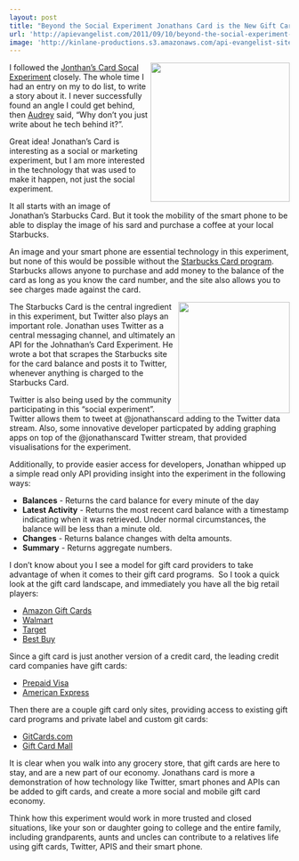 ```yaml
---
layout: post
title: "Beyond the Social Experiment Jonathans Card is the New Gift Card Economy"
url: 'http://apievangelist.com/2011/09/10/beyond-the-social-experiment-jonathans-card-is-the-new-gift-card-economy/'
image: 'http://kinlane-productions.s3.amazonaws.com/api-evangelist-site/blog/starbucks-gift-card-300x229.jpg'
---
```


[<img src="http://kinlane-productions.s3.amazonaws.com/api-evangelist/Jonathans-Card/starbucks-gift-card-300x229.jpg" alt="" width="250" align="right" />][1]I followed the [Jonthan’s Card Socal Experiment][2] closely. The whole time I had an entry on my to do list, to write a story about it. I never successfully found an angle I could get behind, then [Audrey][3] said, “Why don’t you just write about he tech behind it?”.

Great idea! Jonathan’s Card is interesting as a social or marketing experiment, but I am more interested in the technology that was used to make it happen, not just the social experiment.

It all starts with an image of Jonathan’s Starbucks Card. But it took the mobility of the smart phone to be able to display the image of his sard and purchase a coffee at your local Starbucks.

An image and your smart phone are essential technology in this experiment, but none of this would be possible without the [Starbucks Card program][1]. Starbucks allows anyone to purchase and add money to the balance of the card as long as you know the card number, and the site also allows you to see charges made against the card.

[<img class="c1" src="http://kinlane-productions.s3.amazonaws.com/api-evangelist/Jonathans-Card/jonathans-card-image.png" alt="" width="200" align="right" />][4]The Starbucks Card is the central ingredient in this experiment, but Twitter also plays an important role. Jonathan uses Twitter as a central messaging channel, and ultimately an API for the Johnathan’s Card Experiment. He wrote a bot that scrapes the Starbucks site for the card balance and posts it to Twitter, whenever anything is charged to the Starbucks Card.

Twitter is also being used by the community participating in this “social experiment”. Twitter allows them to tweet at @jonathanscard adding to the Twitter data stream. Also, some innovative developer particpated by adding graphing apps on top of the @jonathanscard Twitter stream, that provided visualisations for the experiment.

Additionally, to provide easier access for developers, Jonathan whipped up a simple read only API providing insight into the experiment in the following ways:

  * **Balances** \- Returns the card balance for every minute of the day
  * **Latest Activity** \- Returns the most recent card balance with a timestamp indicating when it was retrieved. Under normal circumstances, the balance will be less than a minute old.
  * **Changes** \- Returns balance changes with delta amounts.
  * **Summary** \- Returns aggregate numbers.

I don’t know about you I see a model for gift card providers to take advantage of when it comes to their gift card programs.  So I took a quick look at the gift card landscape, and immediately you have all the big retail players:

  * [Amazon Gift Cards][5]
  * [Walmart][6]
  * [Target][7]
  * [Best Buy][8]

Since a gift card is just another version of a credit card, the leading credit card companies have gift cards:

  * [Prepaid Visa][9]
  * [American Express][10]

Then there are a couple gift card only sites, providing access to existing gift card programs and private label and custom git cards:

  * [GitCards.com][11]
  * [Gift Card Mall][12]

It is clear when you walk into any grocery store, that gift cards are here to stay, and are a new part of our economy. Jonathans card is more a demonstration of how technology like Twitter, smart phones and APIs can be added to gift cards, and create a more social and mobile gift card economy.

Think how this experiment would work in more trusted and closed situations, like your son or daughter going to college and the entire family, including grandparents, aunts and uncles can contribute to a relatives life using gift cards, Twitter, APIS and their smart phone.

   [1]: https://www.starbucks.com/card
   [2]: http://jonathanstark.com/card/ (Jonathans Card Social Experiment)
   [3]: http://www.hackeducation.com (Audrey Watters)
   [4]: http://jonathanstark.com/card/
   [5]: http://www.amazon.com/gp/gc (Amazon Gift Cards)
   [6]: http://www.walmart.com/cp/Gift-Cards/96894 (Walmart)
   [7]: http://www.target.com/c/GiftCards/-/N-5xsxu (Target)
   [8]: http://www.bestbuy.com/site/Electronics/Gift-Cards/cat09000.c?id=cat09000 (Best Buy)
   [9]: http://usa.visa.com/personal/cards/prepaid/visa_gift_card.html (Prepaid Visa)
   [10]: https://www.americanexpress.com/gift-cards/ (American Express Gift Cards)
   [11]: http://www.giftcards.com/ (GiftCards.com)
   [12]: https://www.giftcardmall.com/ (Gift Card Mall)
